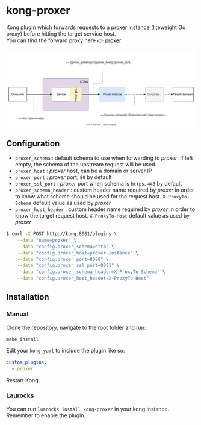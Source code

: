 # kong-proxer

Kong plugin which forwards requests to a [proxer instance](https://github.com/fenix-hub/proxer) (liteweight Go proxy) before hitting the target service host.  
You can find the forward proxy here 👉 [proxer](https://github.com/fenix-hub/proxer)

![proxer-diagram](proxer.svg)

## Configuration
- `proxer_schema` : default schema to use when forwarding to *proxer*. If left empty, the schema of the upstream request will be used.
- `proxer_host` : *proxer* host, can be a domain or server IP
- `proxer_port` : *proxer* port, `80` by default
- `proxer_ssl_port` : *proxer* port when schema is `https`. `443` by default
- `proxer_schema_header` : custom header name required by *proxer* in order to know what scheme should be used for the request host. `X-ProxyTo-Schema` default value as used by *proxer*
- `proxer_host_header` : custom header name required by *proxer* in order to know the target request host. `X-ProxyTo-Host` default value as used by *proxer*

```bash
$ curl -X POST http://kong:8001/plugins \
    --data "name=proxer" \
    --data "config.proxer_schema=http" \
    --data "config.proxer_host=proxer-instance" \
    --data "config.proxer_port=8080" \
    --data "config.proxer_ssl_port=8081" \
    --data "config.proxer_schema_header=X-ProxyTo-Schema" \
    --data "config.proxer_host_header=X-ProxyTo-Host"
```

## Installation

### Manual
Clone the repository, navigate to the root folder and run:
```
make install
```

Edit your ```kong.yaml``` to include the plugin like so:
```yaml
custom_plugins:
  - proxer
```

Restart Kong.

### Laurocks

You can run `luarocks install kong-proxer` in your kong instance.  
Remember to enable the plugin.
